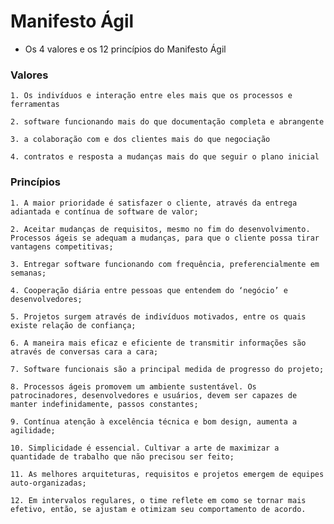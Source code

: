 # Manifesto Ágil

- Os 4 valores e os 12 princípios do Manifesto Ágil

### Valores

    1. Os indivíduos e interação entre eles mais que os processos e ferramentas

    2. software funcionando mais do que documentação completa e abrangente

    3. a colaboração com e dos clientes mais do que negociação
    
    4. contratos e resposta a mudanças mais do que seguir o plano inicial

### Princípios

    1. A maior prioridade é satisfazer o cliente, através da entrega adiantada e contínua de software de valor;

    2. Aceitar mudanças de requisitos, mesmo no fim do desenvolvimento. Processos ágeis se adequam a mudanças, para que o cliente possa tirar vantagens competitivas;

    3. Entregar software funcionando com frequência, preferencialmente em semanas;

    4. Cooperação diária entre pessoas que entendem do ‘negócio’ e desenvolvedores;

    5. Projetos surgem através de indivíduos motivados, entre os quais existe relação de confiança;

    6. A maneira mais eficaz e eficiente de transmitir informações são através de conversas cara a cara;

    7. Software funcionais são a principal medida de progresso do projeto;

    8. Processos ágeis promovem um ambiente sustentável. Os patrocinadores, desenvolvedores e usuários, devem ser capazes de manter indefinidamente, passos constantes;

    9. Contínua atenção à excelência técnica e bom design, aumenta a agilidade;

    10. Simplicidade é essencial. Cultivar a arte de maximizar a quantidade de trabalho que não precisou ser feito;

    11. As melhores arquiteturas, requisitos e projetos emergem de equipes auto-organizadas;
    
    12. Em intervalos regulares, o time reflete em como se tornar mais efetivo, então, se ajustam e otimizam seu comportamento de acordo.